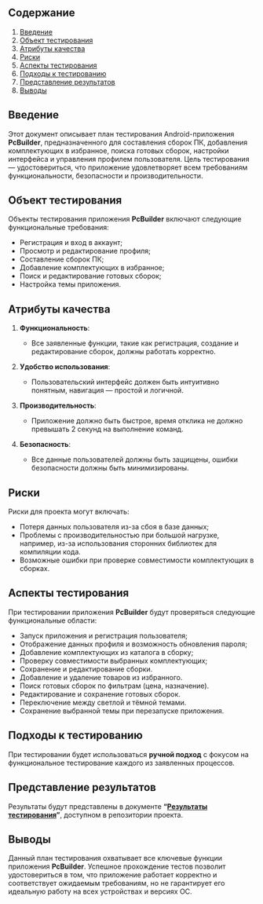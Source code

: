 ## Содержание
1. [Введение](#introduction)  
2. [Объект тестирования](#items)  
3. [Атрибуты качества](#quality)  
4. [Риски](#risk)  
5. [Аспекты тестирования](#features)  
6. [Подходы к тестированию](#approach)  
7. [Представление результатов](#pass)  
8. [Выводы](#conclusion)

<a name="introduction"/>

## Введение

Этот документ описывает план тестирования Android-приложения **PcBuilder**, предназначенного для составления сборок ПК, добавления комплектующих в избранное, поиска готовых сборок, настройки интерфейса и управления профилем пользователя. Цель тестирования — удостовериться, что приложение удовлетворяет всем требованиям функциональности, безопасности и производительности.

<a name="items"/>

## Объект тестирования

Объекты тестирования приложения **PcBuilder** включают следующие функциональные требования:

- Регистрация и вход в аккаунт;
- Просмотр и редактирование профиля;
- Составление сборок ПК;
- Добавление комплектующих в избранное;
- Поиск и редактирование готовых сборок;
- Настройка темы приложения.

<a name="quality"/>

## Атрибуты качества

1. **Функциональность**:
   - Все заявленные функции, такие как регистрация, создание и редактирование сборок, должны работать корректно.
   
2. **Удобство использования**:
   - Пользовательский интерфейс должен быть интуитивно понятным, навигация — простой и логичной.

3. **Производительность**:
   - Приложение должно быть быстрое, время отклика не должно превышать 2 секунд на выполнение команд.

4. **Безопасность**:
   - Все данные пользователей должны быть защищены, ошибки безопасности должны быть минимизированы.

<a name="risk"/>

## Риски

Риски для проекта могут включать:

- Потеря данных пользователя из-за сбоя в базе данных;
- Проблемы с производительностью при большой нагрузке, например, из-за использования сторонних библиотек для компиляции кода.
- Возможные ошибки при проверке совместимости комплектующих в сборках.

<a name="features"/>

## Аспекты тестирования

При тестировании приложения **PcBuilder** будут проверяться следующие функциональные области:

- Запуск приложения и регистрация пользователя;
- Отображение данных профиля и возможность обновления пароля;
- Добавление комплектующих из каталога в сборку;
- Проверку совместимости выбранных комплектующих;
- Сохранение и редактирование сборки.
- Добавление и удаление товаров из избранного.
- Поиск готовых сборок по фильтрам (цена, назначение).
- Редактирование и сохранение готовых сборок.
- Переключение между светлой и тёмной темами.
- Сохранение выбранной темы при перезапуске приложения.

<a name="approach"/>

## Подходы к тестированию

При тестировании будет использоваться **ручной подход** с фокусом на функциональное тестирование каждого из заявленных процессов.

<a name="pass"/>

## Представление результатов

Результаты будут представлены в документе **“[Результаты тестирования]()”**, доступном в репозитории проекта.

<a name="conclusion"/>

## Выводы

Данный план тестирования охватывает все ключевые функции приложения **PcBuilder**. Успешное прохождение тестов позволит удостовериться в том, что приложение работает корректно и соответствует ожидаемым требованиям, но не гарантирует его идеальную работу на всех устройствах и версиях ОС.
